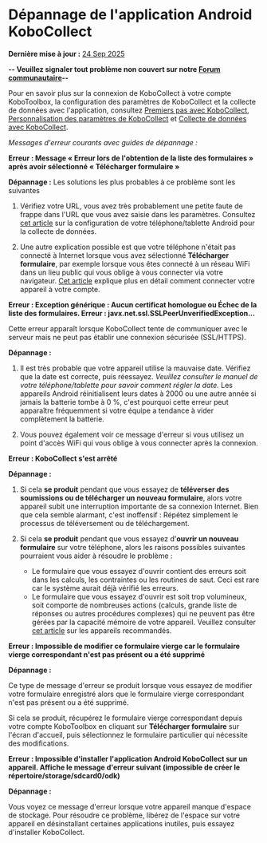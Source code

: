 # Dépannage de l'application Android KoboCollect
**Dernière mise à jour :** <a href="https://github.com/kobotoolbox/docs/blob/f6c6ac34b1fe55e7aab87f7b61c26e1607b4306b/source/troubleshooting_kobocollect.md" class="reference">24 Sep 2025</a>

**-- Veuillez signaler tout problème non couvert sur notre
[Forum communautaire](https://community.kobotoolbox.org/)--**

<p class="note">
    Pour en savoir plus sur la connexion de KoboCollect à votre compte KoboToolbox, la configuration des paramètres de KoboCollect et la collecte de données avec l'application, consultez <a href="kobocollect_on_android_latest.html">Premiers pas avec KoboCollect</a>, <a href="kobocollect_settings.html">Personnalisation des paramètres de KoboCollect</a> et <a href="data_collection_kobocollect.html">Collecte de données avec KoboCollect</a>.
</p>


_Messages d'erreur courants avec guides de dépannage :_

**Erreur : Message « Erreur lors de l'obtention de la liste des formulaires » après avoir sélectionné « Télécharger formulaire »**

**Dépannage :** Les solutions les plus probables à ce problème sont les suivantes

1. Vérifiez votre URL, vous avez très probablement une petite faute de frappe dans l'URL que vous avez saisie dans
   les paramètres. Consultez [cet article](kobocollect_on_android_latest.md) sur la configuration de
   votre téléphone/tablette Android pour la collecte de données.

2. Une autre explication possible est que votre téléphone n'était pas connecté à
   Internet lorsque vous avez sélectionné **Télécharger formulaire**, par exemple lorsque vous êtes
   connecté à un réseau WiFi dans un lieu public qui vous oblige à vous connecter
   via votre navigateur. [Cet article](kobocollect_on_android_latest.md) explique plus
   en détail comment connecter votre appareil à votre compte.

**Erreur : Exception générique : Aucun certificat homologue ou Échec de la liste des formulaires. Erreur :
javx.net.ssl.SSLPeerUnverifiedException...**

Cette erreur apparaît lorsque KoboCollect tente de communiquer avec le serveur mais
ne peut pas établir une connexion sécurisée (SSL/HTTPS).

**Dépannage :**

1. Il est très probable que votre appareil utilise la mauvaise date. Vérifiez que la date est
   correcte, puis réessayez. _Veuillez consulter le manuel de votre téléphone/tablette pour savoir comment
   régler la date._ Les appareils Android réinitialisent leurs dates à 2000 ou une autre année si
   jamais la batterie tombe à 0 %, c'est pourquoi cette erreur peut apparaître fréquemment si
   votre équipe a tendance à vider complètement la batterie.

2. Vous pouvez également voir ce message d'erreur si vous utilisez un point d'accès WiFi qui
   vous oblige à vous connecter après la connexion.

**Erreur : KoboCollect s'est arrêté**

**Dépannage :**

1. Si cela **se produit** pendant que vous essayez de **téléverser des soumissions ou de télécharger un
   nouveau formulaire**, alors votre appareil subit une interruption importante de sa connexion
   Internet. Bien que cela semble alarmant, c'est inoffensif : Répétez simplement le
   processus de téléversement ou de téléchargement.

2. Si cela **se produit** pendant que vous essayez d'**ouvrir un nouveau formulaire** sur votre téléphone,
   alors les raisons possibles suivantes pourraient vous aider à résoudre le problème :

    - Le formulaire que vous essayez d'ouvrir contient des erreurs soit dans les calculs,
      les contraintes ou les routines de saut. Ceci est rare car le système aurait déjà
      vérifié les erreurs.
    - Le formulaire que vous essayez d'ouvrir est soit trop volumineux, soit comporte de nombreuses
      actions (calculs, grande liste de réponses ou autres procédures
      complexes) qui ne peuvent pas être gérées par la capacité mémoire de votre appareil.
      Veuillez consulter [cet article](devices_for_data_collection.md) sur
      les appareils recommandés.

**Erreur : Impossible de modifier ce formulaire vierge car le formulaire vierge correspondant n'est
pas présent ou a été supprimé**

**Dépannage :**

Ce type de message d'erreur se produit lorsque vous essayez de modifier votre formulaire enregistré alors que le
formulaire vierge correspondant n'est pas présent ou a été supprimé.

Si cela se produit, récupérez le formulaire vierge correspondant depuis votre compte
KoboToolbox en cliquant sur **Télécharger formulaire** sur l'écran d'accueil, puis sélectionnez le
formulaire particulier qui nécessite des modifications.

**Erreur : Impossible d'installer l'application Android KoboCollect sur un appareil. Affiche le
message d'erreur suivant (impossible de créer le répertoire/storage/sdcard0/odk)**

**Dépannage :**

Vous voyez ce message d'erreur lorsque votre appareil manque d'espace de stockage. Pour résoudre
ce problème, libérez de l'espace sur votre appareil en désinstallant certaines applications inutiles, puis essayez
d'installer KoboCollect.